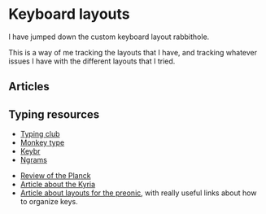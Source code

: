 # Keyboard layouts

I have jumped down the custom keyboard layout rabbithole.

This is a way of me tracking the layouts that I have, and tracking whatever issues I have with the different layouts that I tried.

## Articles

## Typing resources

- [Typing club](http://typingclub.com/)
- [Monkey type](https://monkeytype.com)
- [Keybr](https://keybr.com/)
- [Ngrams](https://ranelpadon.github.io/ngram-type/)

* [Review of the Planck](https://www.penaddict.com/blog/2021/5/19/the-olkb-planck-keyboard-review)
* [Article about the Kyria](https://blog.splitkb.com/blog/introducing-the-kyria)
* [Article about layouts for the preonic](https://www.smittey.co.uk/the-planck-key-theory), with really useful links about how to organize keys.
